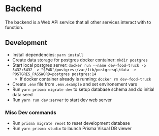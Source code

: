 # Backend

The backend is a Web API service that all other services interact with to function.

## Development

- Install dependencies: `yarn install`
- Create data storage for postgres docker container: `mkdir postgres`
- Start local postgres server: `docker run --name dev-food-truck -p 5432:5432 -v "$PWD"/postgres:/var/lib/postgresql/data -e POSTGRES_PASSWORD=postgres postgres:14`
  - If docker container already is running: `docker rm dev-food-truck`
- Create `.env` file from `.env.example` and set environement vars
- Run `yarn prisma migrate dev` to setup database schema and do initial data seed
- Run `yarn run dev:server` to start dev web server

### Misc Dev commands

- Run `prisma migrate reset` to reset development database
- Run `yarn prisma studio` to launch Prisma Visual DB viewer

